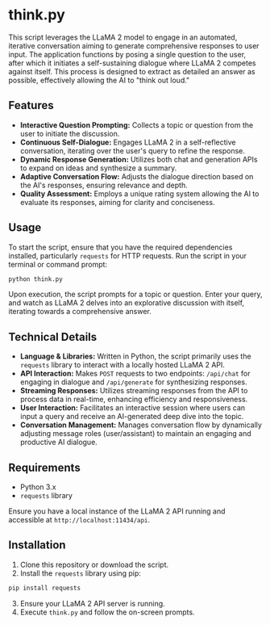 # think.py

This script leverages the LLaMA 2 model to engage in an automated, iterative conversation aiming to generate comprehensive responses to user input. The application functions by posing a single question to the user, after which it initiates a self-sustaining dialogue where LLaMA 2 competes against itself. This process is designed to extract as detailed an answer as possible, effectively allowing the AI to "think out loud."

## Features

- **Interactive Question Prompting:** Collects a topic or question from the user to initiate the discussion.
- **Continuous Self-Dialogue:** Engages LLaMA 2 in a self-reflective conversation, iterating over the user's query to refine the response.
- **Dynamic Response Generation:** Utilizes both chat and generation APIs to expand on ideas and synthesize a summary.
- **Adaptive Conversation Flow:** Adjusts the dialogue direction based on the AI's responses, ensuring relevance and depth.
- **Quality Assessment:** Employs a unique rating system allowing the AI to evaluate its responses, aiming for clarity and conciseness.

## Usage

To start the script, ensure that you have the required dependencies installed, particularly `requests` for HTTP requests. Run the script in your terminal or command prompt:

```sh
python think.py
```

Upon execution, the script prompts for a topic or question. Enter your query, and watch as LLaMA 2 delves into an explorative discussion with itself, iterating towards a comprehensive answer.

## Technical Details

- **Language & Libraries:** Written in Python, the script primarily uses the `requests` library to interact with a locally hosted LLaMA 2 API.
- **API Interaction:** Makes `POST` requests to two endpoints: `/api/chat` for engaging in dialogue and `/api/generate` for synthesizing responses.
- **Streaming Responses:** Utilizes streaming responses from the API to process data in real-time, enhancing efficiency and responsiveness.
- **User Interaction:** Facilitates an interactive session where users can input a query and receive an AI-generated deep dive into the topic.
- **Conversation Management:** Manages conversation flow by dynamically adjusting message roles (user/assistant) to maintain an engaging and productive AI dialogue.

## Requirements

- Python 3.x
- `requests` library

Ensure you have a local instance of the LLaMA 2 API running and accessible at `http://localhost:11434/api`.

## Installation

1. Clone this repository or download the script.
2. Install the `requests` library using pip:

```sh
pip install requests
```

3. Ensure your LLaMA 2 API server is running.
4. Execute `think.py` and follow the on-screen prompts.
